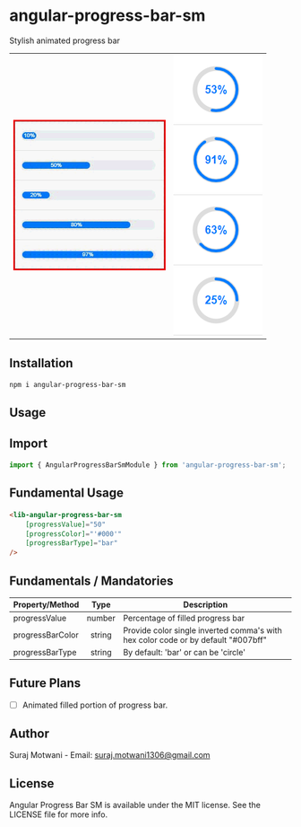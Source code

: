 # angular-progress-bar-sm
Stylish animated progress bar
<br/>

<table>
  <tr>
    <td align="center">
      <img alt="Angular Progress Bar SM"
        src="./projects/angular-progress-bar-sm/src/lib/Screenshots/progress.gif" />
    </td>
    <td align="center">
      <img alt="Angular Progress Bar SM"
        src="./projects/angular-progress-bar-sm/src/lib/Screenshots/circular.PNG" />
    </td>
   </tr>
</table>

## Installation

```sh
npm i angular-progress-bar-sm
```

## Usage

## Import
```ts
import { AngularProgressBarSmModule } from 'angular-progress-bar-sm';
```

## Fundamental Usage
```html
<lib-angular-progress-bar-sm 
    [progressValue]="50" 
    [progressColor]="'#000'" 
    [progressBarType]="bar"
/>
```

## Fundamentals / Mandatories

| Property/Method       |  Type   | Description                                                             |
| ----------------------| :-----: | ---------------------------------------------------------------------------------- |
| progressValue         | number  | Percentage of filled progress bar                                                  |
| progressBarColor      | string  | Provide color single inverted comma's with hex color code or by default "#007bff"  |
| progressBarType       | string  | By default: 'bar' or can be 'circle'                                               |


## Future Plans
- [ ] Animated filled portion of progress bar.

## Author
Suraj Motwani - Email: suraj.motwani1306@gmail.com

## License

Angular Progress Bar SM is available under the MIT license. See the LICENSE file for more info.

